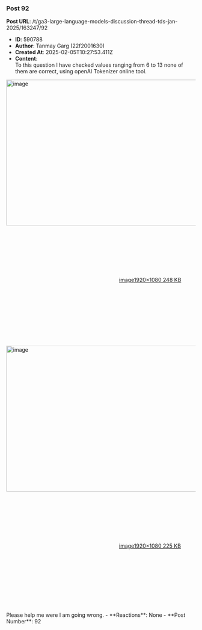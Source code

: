 ### Post 92
**Post URL**: /t/ga3-large-language-models-discussion-thread-tds-jan-2025/163247/92
- **ID**: 590788
- **Author**: Tanmay Garg (22f2001630)
- **Created At**: 2025-02-05T10:27:53.411Z
- **Content**:  
  To this question I have checked values ranging from 6 to 13 none of them are correct, using openAI Tokenizer online tool.<br>
<div class="lightbox-wrapper"><a class="lightbox" href="https://europe1.discourse-cdn.com/flex013/uploads/iitm/original/3X/b/3/b341cadb37794f0099e4e64b5543980b4102141f.png" data-download-href="/uploads/short-url/pzMqsANmgbkGmBJmKw3vCawhHWL.png?dl=1" title="image" rel="noopener nofollow ugc"><img src="https://europe1.discourse-cdn.com/flex013/uploads/iitm/optimized/3X/b/3/b341cadb37794f0099e4e64b5543980b4102141f_2_690x388.png" alt="image" data-base62-sha1="pzMqsANmgbkGmBJmKw3vCawhHWL" width="690" height="388" srcset="https://europe1.discourse-cdn.com/flex013/uploads/iitm/optimized/3X/b/3/b341cadb37794f0099e4e64b5543980b4102141f_2_690x388.png, https://europe1.discourse-cdn.com/flex013/uploads/iitm/optimized/3X/b/3/b341cadb37794f0099e4e64b5543980b4102141f_2_1035x582.png 1.5x, https://europe1.discourse-cdn.com/flex013/uploads/iitm/optimized/3X/b/3/b341cadb37794f0099e4e64b5543980b4102141f_2_1380x776.png 2x" data-dominant-color="C5D1CF"><div class="meta"><svg class="fa d-icon d-icon-far-image svg-icon" aria-hidden="true"><use href="#far-image"></use></svg><span class="filename">image</span><span class="informations">1920×1080 248 KB</span><svg class="fa d-icon d-icon-discourse-expand svg-icon" aria-hidden="true"><use href="#discourse-expand"></use></svg></div></a></div><br>
<div class="lightbox-wrapper"><a class="lightbox" href="https://europe1.discourse-cdn.com/flex013/uploads/iitm/original/3X/3/7/37496a4df09c5e0db5288c51e938ccc952161009.png" data-download-href="/uploads/short-url/7T5yf8NnBgy5jKI1UqIyu9rgtFn.png?dl=1" title="image" rel="noopener nofollow ugc"><img src="https://europe1.discourse-cdn.com/flex013/uploads/iitm/optimized/3X/3/7/37496a4df09c5e0db5288c51e938ccc952161009_2_690x388.png" alt="image" data-base62-sha1="7T5yf8NnBgy5jKI1UqIyu9rgtFn" width="690" height="388" srcset="https://europe1.discourse-cdn.com/flex013/uploads/iitm/optimized/3X/3/7/37496a4df09c5e0db5288c51e938ccc952161009_2_690x388.png, https://europe1.discourse-cdn.com/flex013/uploads/iitm/optimized/3X/3/7/37496a4df09c5e0db5288c51e938ccc952161009_2_1035x582.png 1.5x, https://europe1.discourse-cdn.com/flex013/uploads/iitm/optimized/3X/3/7/37496a4df09c5e0db5288c51e938ccc952161009_2_1380x776.png 2x" data-dominant-color="E1E7E7"><div class="meta"><svg class="fa d-icon d-icon-far-image svg-icon" aria-hidden="true"><use href="#far-image"></use></svg><span class="filename">image</span><span class="informations">1920×1080 225 KB</span><svg class="fa d-icon d-icon-discourse-expand svg-icon" aria-hidden="true"><use href="#discourse-expand"></use></svg></div></a></div><br>
Please help me were I am going wrong.
- **Reactions**: None
- **Post Number**: 92

